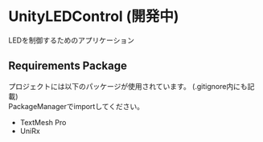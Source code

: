 # UnityLEDControl (開発中)
 LEDを制御するためのアプリケーション


Requirements Package
---
プロジェクトには以下のパッケージが使用されています。 (.gitignore内にも記載)    
PackageManagerでimportしてください。

- TextMesh Pro
- UniRx
